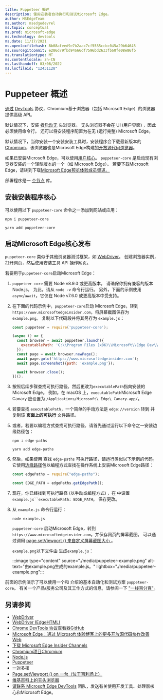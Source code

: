 ```yaml
---
title: Puppeteer 概述
description: 使用安装者自动执行和测试Microsoft Edge。
author: MSEdgeTeam
ms.author: msedgedevrel
ms.topic: conceptual
ms.prod: microsoft-edge
ms.technology: devtools
ms.date: 11/17/2021
ms.openlocfilehash: 8b08afeed9e7b2aac7cf5585ccbc045a29b64645
ms.sourcegitcommit: e286d79fbd94666df7596bd2633fb60fe08e86fb
ms.translationtype: MT
ms.contentlocale: zh-CN
ms.lasthandoff: 03/08/2022
ms.locfileid: "12431128"
---
```

# <a name="puppeteer-overview"></a>Puppeteer 概述

[通过](https://pptr.dev) [DevTools](https://chromedevtools.github.io/devtools-protocol) 协议，Chromium基于浏览器（包括 Microsoft Edge）的浏览器提供高级 API。

默认情况下，安装 [者启动无](https://en.wikipedia.org/wiki/Headless_browser) 头浏览器。  无头浏览器不会在 UI (用户界面) ，因此必须使用命令行。  还可以将安装程序配置为在无 (运行完整) Microsoft Edge。

默认情况下，当你安装一个安装安装工具时，安装程序会下载最新版本的 [Chromium](https://www.chromium.org/Home)，该浏览器也是Microsoft Edge构建[的开放源代码浏览器](https://blogs.windows.com/windowsexperience/2018/12/06/microsoft-edge-making-the-web-better-through-more-open-source-collaboration)。

如果已安装Microsoft Edge，可以使用[用户核心](https://pptr.dev/#?product=Puppeteer&version=v2.0.0&show=api-puppeteer-vs-puppeteer-core)。  `puppeteer-core` 是启动现有浏览器安装的一个轻型版本的一个（如 Microsoft Edge）。  若要下载Microsoft Edge，请转到下载[Microsoft Edge预览体验成员频道。](https://www.microsoftedgeinsider.com/download)

部署程序是一 [个节点](https://nodejs.org) 库。


<!-- ====================================================================== -->
## <a name="installing-puppeteer-core"></a>安装安装程序核心

可以使用以下 `puppeteer-core` 命令之一添加到网站或应用：

```shell
npm i puppeteer-core
```

```shell
yarn add puppeteer-core
```


<!-- ====================================================================== -->
## <a name="launch-microsoft-edge-with-puppeteer-core"></a>启动Microsoft Edge核心发布

`puppeteer-core` 类似于其他浏览器测试框架，如 [WebDriver](../webdriver-chromium/index.md)。  创建浏览器实例，打开网页，然后使用安装工具 API 操作网页。

若要用于`puppeteer-core`启动Microsoft Edge：

1.  `puppeteer-core` 需要 Node v8.9.0 或更高版本。  请确保你拥有兼容的版本Node.js。  为此，请从 `node -v` 命令行运行。  另外，下面的示例使用 `async`/`await`，它仅在 Node v7.6.0 或更高版本中受支持。

1.  在下面的代码示例中，`puppeteer-core`启动 Microsoft Edge，转到 `https://www.microsoftedgeinsider.com`，将屏幕截图保存为 `example.png`。  复制以下代码段并将其另存为 `example.js`：

    ```javascript
    const puppeteer = require('puppeteer-core');
    
    (async () => {
      const browser = await puppeteer.launch({
        executablePath: 'C:\\Program Files (x86)\\Microsoft\\Edge Dev\\Application\\msedge.exe'
      });
      const page = await browser.newPage();
      await page.goto('https://www.microsoftedgeinsider.com');
      await page.screenshot({path: 'example.png'});
    
      await browser.close();
    })();
    ```
    
1.  按照后续步骤查找可执行路径，然后更改为`executablePath`指向安装的 Microsoft Edge。  例如，在 macOS 上，`executablePath`Microsoft Edge Canary 应设置为 `/Applications/Microsoft\ Edge\ Canary.app/`。

1.  若要查找 `executablePath`，一个简单的手动方法是 `edge://version` 转到 并复制该 **页面上的可执行** 文件路径。

1.  或者，若要以编程方式查找可执行路径，请首先通过[](https://www.npmjs.com/package/edge-paths)运行以下命令之一安装边缘路径包：

    ```shell
    npm i edge-paths
    ```
    
    ```shell
    yarn add edge-paths
    ```
    
1.  然后，如果使用 查找 `edge-paths` 可执行路径，请运行类似以下示例的代码。 它使用[边缘路径](https://www.npmjs.com/package/edge-paths)包以编程方式查找在操作系统上安装Microsoft Edge路径：

    ```javascript
    const edgePaths = require("edge-paths");
    
    const EDGE_PATH = edgePaths.getEdgePath();
    ```
    
1.  现在，你已经找到可执行路径 (以手动或编程方式) ，在 中设置 `example.js``executablePath: EDGE_PATH`。  保存更改。

1.  从 `example.js` 命令行运行：

    ```shell
    node example.js
    ```

    `puppeteer-core` 启动Microsoft Edge，转到 `https://www.microsoftedgeinsider.com`，并保存网页的屏幕截图。  可以通过调用 [page.setViewport () 来自定义屏幕截图大小 ](https://pptr.dev/#?product=Puppeteer&version=v2.0.0&show=api-pagesetviewportviewport)。

     `example.png`以下文件由 生成`example.js`：

     :::image type="content" source="./media/puppeteer-example.png" alt-text="由example.png生成的example.js。" lightbox="./media/puppeteer-example.png":::

前面的示例演示了可以使用一个和 介绍的基本自动化和测试方案 `puppeteer-core`。  有关一个产品/服务公司及其工作方式的信息，请参阅一下 ["一线百分百"](https://pptr.dev)。


<!-- ====================================================================== -->
## <a name="see-also"></a>另请参阅

*  [WebDriver](../webdriver-chromium/index.md)
*  [WebDriver (EdgeHTML)](/archive/microsoft-edge/legacy/developer/webdriver/index)
*  [Chrome DevTools 协议查看器GitHub](https://chromedevtools.github.io/devtools-protocol)
*  [Microsoft Edge：通过 Microsoft 体验博客上的更多开放源代码协作改善 Web](https://blogs.windows.com/windowsexperience/2018/12/06/microsoft-edge-making-the-web-better-through-more-open-source-collaboration)
*  [下载 Microsoft Edge Insider Channels](https://www.microsoftedgeinsider.com/download)
*  [Chromium项目Chromium](https://www.chromium.org/Home)
*  [Node.js](https://nodejs.org)
*  [Puppeteer](https://pptr.dev)
*  [一对多核](https://pptr.dev/#?product=Puppeteer&version=v2.0.0&show=api-puppeteer-vs-puppeteer-core)
*  [Page.setViewport () on 一台（位于百利场上）](https://pptr.dev/#?product=Puppeteer&version=v2.0.0&show=api-pagesetviewportviewport)
*  [维基百科上的无头浏览器](https://en.wikipedia.org/wiki/Headless_browser)
*  [请联系 Microsoft Edge DevTools](../devtools-guide-chromium/contact.md) 团队，发送有关使用开发工具、处理器核心和Microsoft Edge。
